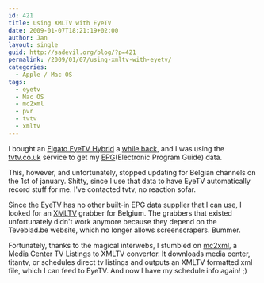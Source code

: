 ```yaml
---
id: 421
title: Using XMLTV with EyeTV
date: 2009-01-07T18:21:19+02:00
author: Jan
layout: single
guid: http://sadevil.org/blog/?p=421
permalink: /2009/01/07/using-xmltv-with-eyetv/
categories:
  - Apple / Mac OS
tags:
  - eyetv
  - Mac OS
  - mc2xml
  - pvr
  - tvtv
  - xmltv
---
```

I bought an <a href="http://www.elgato.com/elgato/na/mainmenu/products/hybrid/product1.en.html" target="_blank">Elgato EyeTV Hybrid</a> a <a href="https://kcore.org/2008/09/19/mac-mini-pvr/" target="_blank">while back</a>, and I was using the <a href="http://www.tvtv.co.uk" target="_blank">tvtv.co.uk</a> service to get my <a href="http://en.wikipedia.org/wiki/Electronic_program_guide" target="_blank">EPG</a>(Electronic Program Guide) data.

This, however, and unfortunately, stopped updating for Belgian channels on the 1st of january. Shitty, since I use that data to have EyeTV automatically record stuff for me. I've contacted tvtv, no reaction sofar.

Since the EyeTV has no other built-in EPG data supplier that I can use, I looked for an <a href="http://wiki.xmltv.org/index.php/Main_Page" target="_blank">XMLTV</a> grabber for Belgium. The grabbers that existed unfortunately didn't work anymore because they depend on the Teveblad.be website, which no longer allows screenscrapers. Bummer.

Fortunately, thanks to the magical interwebs, I stumbled on <a href="http://mc2xml.110mb.com/" target="_blank">mc2xml</a>, a Media Center TV Listings to XMLTV convertor. It downloads media center, titantv, or schedules direct tv listings and outputs an XMLTV formatted xml file, which I can feed to EyeTV. And now I have my schedule info again! ;)